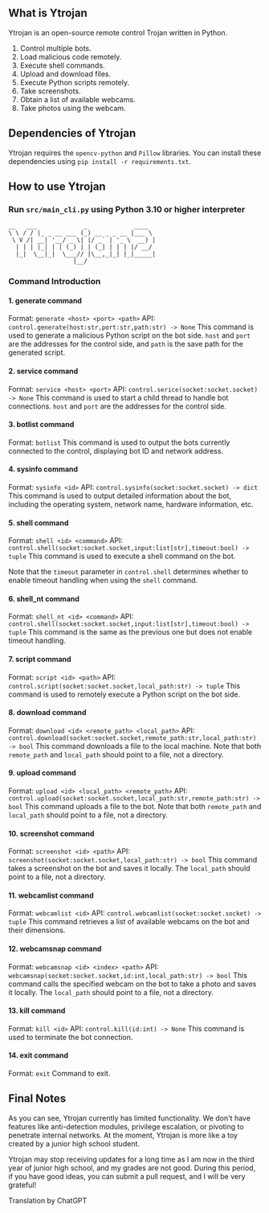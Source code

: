 ## What is Ytrojan

Ytrojan is an open-source remote control Trojan written in Python.

1. Control multiple bots.
2. Load malicious code remotely.
3. Execute shell commands.
4. Upload and download files.
5. Execute Python scripts remotely.
6. Take screenshots.
7. Obtain a list of available webcams.
8. Take photos using the webcam.

## Dependencies of Ytrojan

Ytrojan requires the `opencv-python` and `Pillow` libraries. You can install these dependencies using `pip install -r requirements.txt`.

## How to use Ytrojan

### Run `src/main_cli.py` using Python 3.10 or higher interpreter
    __   ___             _             ____  
    \ \ / / |_ _ __ ___ (_) __ _ _ __ |___ \ 
     \ V /| __| '__/ _ \| |/ _` | '_ \  __) |
      | | | |_| | | (_) | | (_| | | | |/ __/ 
      |_|  \__|_|  \___// |\__,_|_| |_|_____|
                      |__/   

### Command Introduction

#### 1. generate command

Format: `generate <host> <port> <path>`
API: `control.generate(host:str,port:str,path:str) -> None`
This command is used to generate a malicious Python script on the bot side. `host` and `port` are the addresses for the control side, and `path` is the save path for the generated script.

#### 2. service command

Format: `service <host> <port>`
API: `control.serice(socket:socket.socket) -> None`
This command is used to start a child thread to handle bot connections. `host` and `port` are the addresses for the control side.

#### 3. botlist command

Format: `botlist`
This command is used to output the bots currently connected to the control, displaying bot ID and network address.

#### 4. sysinfo command

Format: `sysinfo <id>`
API: `control.sysinfo(socket:socket.socket) -> dict`
This command is used to output detailed information about the bot, including the operating system, network name, hardware information, etc.

#### 5. shell command

Format: `shell <id> <command>`
API: `control.shell(socket:socket.socket,input:list[str],timeout:bool) -> tuple`
This command is used to execute a shell command on the bot.

Note that the `timeout` parameter in `control.shell` determines whether to enable timeout handling when using the `shell` command.

#### 6. shell_nt command

Format: `shell_nt <id> <command>`
API: `control.shell(socket:socket.socket,input:list[str],timeout:bool) -> tuple`
This command is the same as the previous one but does not enable timeout handling.

#### 7. script command

Format: `script <id> <path>`
API: `control.script(socket:socket.socket,local_path:str) -> tuple`
This command is used to remotely execute a Python script on the bot side.

#### 8. download command

Format: `download <id> <remote_path> <local_path>`
API: `control.download(socket:socket.socket,remote_path:str,local_path:str) -> bool`
This command downloads a file to the local machine. Note that both `remote_path` and `local_path` should point to a file, not a directory.

#### 9. upload command

Format: `upload <id> <local_path> <remote_path>`
API: `control.upload(socket:socket.socket,local_path:str,remote_path:str) -> bool`
This command uploads a file to the bot. Note that both `remote_path` and `local_path` should point to a file, not a directory.

#### 10. screenshot command

Format: `screenshot <id> <path>`
API: `screenshot(socket:socket.socket,local_path:str) -> bool`
This command takes a screenshot on the bot and saves it locally. The `local_path` should point to a file, not a directory.

#### 11. webcamlist command

Format: `webcamlist <id>`
API: `control.webcamlist(socket:socket.socket) -> tuple`
This command retrieves a list of available webcams on the bot and their dimensions.

#### 12. webcamsnap command

Format: `webcamsnap <id> <index> <path>`
API: `webcamsnap(socket:socket.socket,id:int,local_path:str) -> bool`
This command calls the specified webcam on the bot to take a photo and saves it locally. The `local_path` should point to a file, not a directory.

#### 13. kill command

Format: `kill <id>`
API: `control.kill(id:int) -> None`
This command is used to terminate the bot connection.

#### 14. exit command

Format: `exit`
Command to exit.

## Final Notes   

As you can see, Ytrojan currently has limited functionality. We don't have features like anti-detection modules, privilege escalation, or pivoting to penetrate internal networks. At the moment, Ytrojan is more like a toy created by a junior high school student.

Ytrojan may stop receiving updates for a long time as I am now in the third year of junior high school, and my grades are not good. During this period, if you have good ideas, you can submit a pull request, and I will be very grateful!   

Translation by ChatGPT

